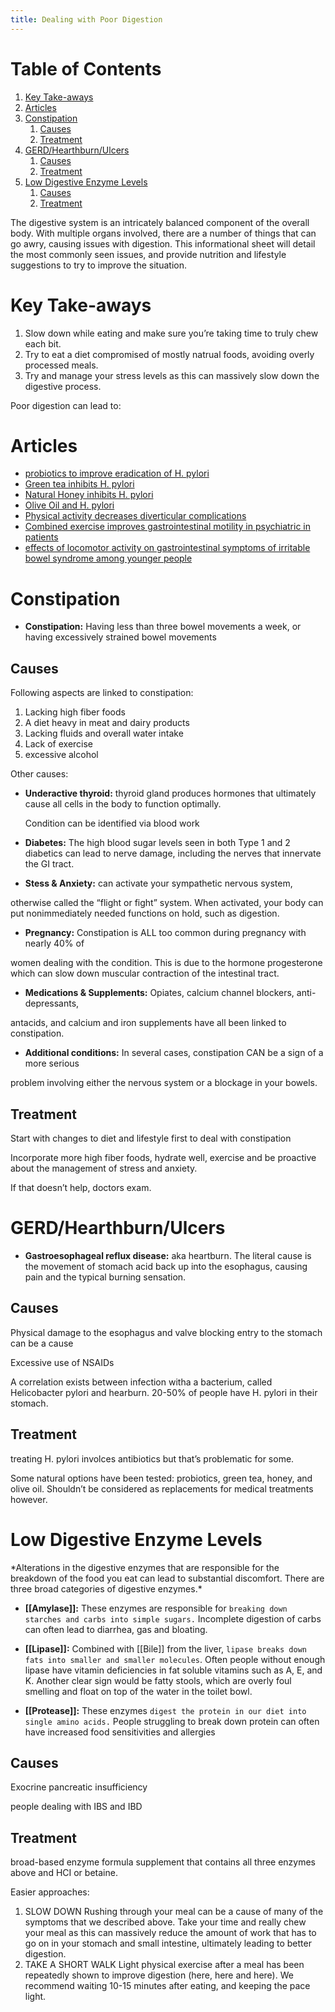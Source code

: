 ```yaml
---
title: Dealing with Poor Digestion
---
```


# Table of Contents

1.  [Key Take-aways](#orgf14b4b5)
2.  [Articles](#orgec3d48c)
3.  [Constipation](#orgc8b82dc)
    1.  [Causes](#org1c3a388)
    2.  [Treatment](#org1966b63)
4.  [GERD/Hearthburn/Ulcers](#org5f60eb1)
    1.  [Causes](#org6738406)
    2.  [Treatment](#orgd748c1e)
5.  [Low Digestive Enzyme Levels](#org20fb7f3)
    1.  [Causes](#org20c49bf)
    2.  [Treatment](#orge341810)

The digestive system is an intricately balanced component of the overall body. With
multiple organs involved, there are a number of things that can go awry, causing
issues with digestion. This informational sheet will detail the most commonly seen
issues, and provide nutrition and lifestyle suggestions to try to improve the situation.


<a id="orgf14b4b5"></a>

# Key Take-aways

1.  Slow down while eating and make sure you&rsquo;re taking time to truly chew each bit.
2.  Try to eat a diet compromised of mostly natrual foods, avoiding overly processed meals.
3.  Try and manage your stress levels as this can massively slow down the digestive process.

Poor digestion can lead to:


<a id="orgec3d48c"></a>

# Articles

-   [probiotics to improve eradication of H. pylori](https://www.ncbi.nlm.nih.gov/pmc/articles/PMC3501780/)
-   [Green tea inhibits H. pylori](https://www.ncbi.nlm.nih.gov/pmc/articles/PMC2694061/)
-   [Natural Honey inhibits H. pylori](https://pubmed.ncbi.nlm.nih.gov/1841451/)
-   [Olive Oil and H. pylori](https://pubs.acs.org/doi/full/10.1021/jf0630217)
-   [Physical activity decreases diverticular complications](https://www.ncbi.nlm.nih.gov/pmc/articles/PMC3144158/)
-   [Combined exercise improves gastrointestinal motility in psychiatric in patients](https://pubmed.ncbi.nlm.nih.gov/30148149/)
-   [effects of locomotor activity on gastrointestinal symptoms of irritable bowel syndrome among younger people](https://www.ncbi.nlm.nih.gov/pmc/articles/PMC7259724/)


<a id="orgc8b82dc"></a>

# Constipation

-   **Constipation:** Having less than three bowel movements a week, or having excessively strained bowel movements


<a id="org1c3a388"></a>

## Causes

Following aspects are linked to constipation:

1.  Lacking high fiber foods
2.  A diet heavy in meat and dairy products
3.  Lacking fluids and overall water intake
4.  Lack of exercise
5.  excessive alcohol

Other causes:

-   **Underactive thyroid:** thyroid gland produces hormones that ultimately cause all cells in the body to function optimally.
    
    Condition can be identified via blood work

-   **Diabetes:** The high blood sugar levels seen in both Type 1 and 2 diabetics can lead to nerve damage, including the nerves that innervate the GI tract.

-   **Stess & Anxiety:** can activate your sympathetic nervous system,

otherwise called the “flight or fight” system. When activated, your body can put nonimmediately needed functions on hold, such as digestion.

-   **Pregnancy:** Constipation is ALL too common during pregnancy with nearly 40% of

women dealing with the condition. This is due to the hormone progesterone which can
slow down muscular contraction of the intestinal tract.

-   **Medications & Supplements:** Opiates, calcium channel blockers, anti-depressants,

antacids, and calcium and iron supplements have all been linked to constipation.

-   **Additional conditions:** In several cases, constipation CAN be a sign of a more serious

problem involving either the nervous system or a blockage in your bowels.


<a id="org1966b63"></a>

## Treatment

Start with changes to diet and lifestyle first to deal with constipation

Incorporate more high fiber foods, hydrate well, exercise and be proactive
about the management of stress and anxiety.

If that doesn&rsquo;t help, doctors exam.


<a id="org5f60eb1"></a>

# GERD/Hearthburn/Ulcers

-   **Gastroesophageal reflux disease:** aka heartburn.  The literal cause is the movement of stomach acid back up into the esophagus, causing pain and the typical burning sensation.


<a id="org6738406"></a>

## Causes

Physical damage to the esophagus and valve blocking entry to the stomach can be a cause

Excessive use of NSAIDs

A correlation exists between infection witha a bacterium, called <span class="underline">Helicobacter pylori</span> and hearburn. 20-50% of people have H. pylori in their stomach.


<a id="orgd748c1e"></a>

## Treatment

treating H. pylori involces antibiotics but that&rsquo;s problematic for some.

Some natural options have been tested: probiotics, green tea, honey, and olive oil. Shouldn&rsquo;t be considered as replacements for medical treatments however.


<a id="org20fb7f3"></a>

# Low Digestive Enzyme Levels

\*Alterations in the digestive enzymes that are responsible for the breakdown of the food
you eat can lead to substantial discomfort. There are three broad categories of digestive
enzymes.\*

-   **[[Amylase]]:** These enzymes are responsible for `breaking down starches and carbs into simple sugars.` Incomplete digestion of carbs can often lead to diarrhea, gas and bloating.

-   **[[Lipase]]:** Combined with [[Bile]] from the liver, `lipase breaks down fats into smaller and smaller molecules`. Often people without enough lipase have vitamin deficiencies in fat soluble vitamins such as A, E, and K. Another clear sign would be fatty stools, which are overly foul smelling and float on top of the water in the toilet bowl.

-   **[[Protease]]:** These enzymes `digest the protein in our diet into single amino acids.` People struggling to break down protein can often have increased food sensitivities and allergies


<a id="org20c49bf"></a>

## Causes

Exocrine pancreatic insufficiency

people dealing with IBS and IBD


<a id="orge341810"></a>

## Treatment

broad-based enzyme formula supplement that contains all three enzymes above and HCI or betaine.

Easier approaches:

1.  SLOW DOWN
    Rushing through your meal can be a cause of many of the symptoms that we described above. Take your time and really chew your meal as this can massively reduce the amount of work that has to go on in your stomach and small intestine, ultimately leading to better digestion.
2.  TAKE A SHORT WALK
    Light physical exercise after a meal has been repeatedly shown to improve digestion (here, here and here). We recommend waiting 10-15 minutes after eating, and keeping the pace light.

